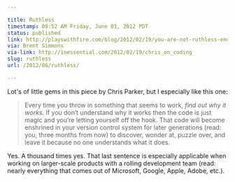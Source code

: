 ```yaml
---

title: Ruthless
timestamp: 09:52 AM Friday, June 01, 2012 PDT
status: published
link: http://playswithfire.com/blog/2012/02/19/you-are-not-ruthless-enough/
via: Brent Simmons
via-link: http://inessential.com/2012/02/19/chris_on_coding
slug: ruthless
url: /2012/06/ruthless/

---
```


Lot's of little gems in this piece by Chris Parker, but I especially like this one:

> Every time you throw in something that seems to work, *find out why it works.* If you don’t understand why it works then the code is just magic and you’re letting yourself off the hook. That code will become enshrined in your version control system for later generations (read: you, three months from now) to discover, wonder at, puzzle over, and leave it because no one understands what it does.

Yes. A thousand times yes. That last sentence is especially applicable when working on larger-scale products with a rolling development team (read: nearly everything that comes out of Microsoft, Google, Apple, Adobe, etc.).
